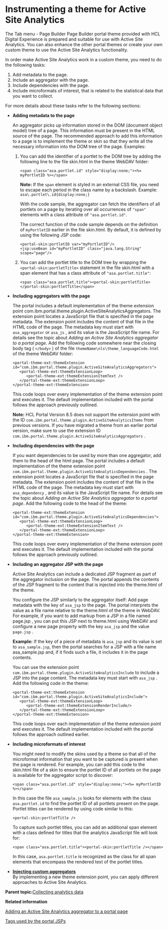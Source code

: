 # Instrumenting a theme for Active Site Analytics 

The Tab menu - Page Builder Page Builder portal theme provided with HCL Digital Experience is prepared and suitable for use with Active Site Analytics. You can also enhance the other portal themes or create your own custom theme to use the Active Site Analytics functionality.

In order make Active Site Analytics work in a custom theme, you need to do the following tasks:

1.  Add metadata to the page.
2.  Include an aggregator with the page.
3.  Include dependencies with the page.
4.  Include microformats of interest, that is related to the statistical data that you want to collect.

For more details about these tasks refer to the following sections:

-   **Adding metadata to the page**

    An aggregator picks up information stored in the DOM \(document object model\) tree of a page. This information must be present in the HTML source of the page. The recommended approach to add this information to a page is to implement the theme or skin so that they write all the necessary information into the DOM tree of the page. Examples:

    1.  You can add the identifier of a portlet to the DOM tree by adding the following line to the file skin.html in the theme WebDAV folder:

        ```
        <span class="asa.portlet.id" style="display:none;"><%= myPortletID %></span>
        ```

        **Note:** If the `span` element is styled in an external CSS file, you need to escape each period in the class name by a backslash. Example: `asa\.portlet\.id{display:none;}`

        With the code sample, the aggregator can fetch the identifiers of all portlets on a page by iterating over all occurrences of `"span"` elements with a class attribute of `"asa.portlet.id"`.

        The correct function of the code sample depends on the definition of `myPortletID` earlier in the file skin.html. By default, it is defined by using the following JSP code:

        ```
        <portal-skin:portletID var="myPortletID"/> 
        <jsp:useBean id="myPortletID" class="java.lang.String" scope="page"/> 
        ```

    2.  You can add the portlet title to the DOM tree by wrapping the `<portal-skin:portletTitle>` statement in the file skin.html with a span element that has a class attribute of `"asa.portlet.title"`:

        ```
        <span class="asa.portlet.title"><portal-skin:portletTitle></portal-skin:portletTitle</span>
        ```

-   **Including aggregators with the page**

    The portal includes a default implementation of the theme extension point com.ibm.portal.theme.plugin.ActiveSiteAnalyticsAggregators. The extension point locates a JavaScript file that is specified in the page metadata. The extension point includes the content of that file in the HTML code of the page. The metadata key must start with `asa_aggregator` or `asa_js` , and its value is the JavaScript file name. For details see the topic about *Adding an Active Site Analytics aggregator to a portal page*. Add the following code somewhere near the closing body tag \( `</body>` \) of the file `themeName\nls\theme_languageCode.html` of the theme WebDAV folder:

    ```
    <portal-theme-ext:themeExtension id="com.ibm.portal.theme.plugin.ActiveSiteAnalyticsAggregators">
       <portal-theme-ext:themeExtensionLoop>
          <portal-theme-ext:themeExtensionItemText />
       </portal-theme-ext:themeExtensionLoop> 
    </portal-theme-ext:themeExtension>
    ```

    This code loops over every implementation of the theme extension point and executes it. The default implementation included with the portal follows the approach previously outlined.

    **Note:** HCL Portal Version 8.5 does not support the extension point with the ID `com.ibm.portal.theme.plugin.ActiveSiteAnalyticsItems` from previous versions. If you have migrated a theme from an earlier portal version, make sure to use the extension ID `com.ibm.portal.theme.plugin.ActiveSiteAnalyticsAggregators` .

-   **Including dependencies with the page**

    If you want dependencies to be used by more than one aggregator, add them to the head of the html page. The portal includes a default implementation of the theme extension point `com.ibm.portal.theme.plugin.ActiveSiteAnalyticsDependencies` . The extension point locates a JavaScript file that is specified in the page metadata. The extension point includes the content of that file in the HTML code of the page. The metadata key must start with `asa_dependency` , and its value is the JavaScript file name. For details see the topic about *Adding an Active Site Analytics aggregator to a portal page*. Add the following code to the head of the theme:

    ```
    <portal-theme-ext:themeExtension id="com.ibm.portal.theme.plugin.ActiveSiteAnalyticsDependencies">   
       <portal-theme-ext:themeExtensionLoop>      
          <portal-theme-ext:themeExtensionItemText />   
       </portal-theme-ext:themeExtensionLoop> 
    </portal-theme-ext:themeExtension>
    
    ```

    This code loops over every implementation of the theme extension point and executes it. The default implementation included with the portal follows the approach previously outlined.

-   **Including an aggregator JSP with the page**

    Active Site Analytics can include a dedicated JSP fragment as part of the aggregator inclusion on the page. The portal appends the contents of the JSP fragment to the content that is injected into the theme.html of the theme.

    You configure the JSP similarly to the aggregator itself: Add page metadata with the key of `asa_jsp` to the page. The portal interprets the value as a file name relative to the theme.html of the theme in WebDAV. For example, if you want to add markup from a JSP in a file named page.jsp , you can put this JSP next to theme.html using WebDAV and configure a new page property with the key `asa_jsp` and the value `page.jsp` .

    **Example:** If the key of a piece of metadata is `asa_jsp` and its value is set to `asa_sample.jsp`, then the portal searches for a JSP with a file name asa\_sample.jsp and, if it finds such a file, it includes it in the page contents.

    You can use the extension point `com.ibm.portal.theme.plugin.ActiveSiteAnalyticsInclude` to include a JSP into the page content. The metadata key must start with `asa_jsp` . Add the following code in the theme:

    ```
    <portal-theme-ext:themeExtension id="com.ibm.portal.theme.plugin.ActiveSiteAnalyticsInclude">
       <portal-theme-ext:themeExtensionLoop>
          <portal-theme-ext:themeExtensionRenderInclude/>
       </portal-theme-ext:themeExtensionLoop>
    </portal-theme-ext:themeExtension>
    ```

    This code loops over each implementation of the theme extension point and executes it. The default implementation included with the portal follows the approach outlined earlier.

-   **Including microformats of interest**

    You might need to modify the skins used by a theme so that all of the microformat information that you want to be captured is present when the page is rendered. For example, you can add this code to the skin.html file of a skin to ensure the portlet ID of all portlets on the page is available for the aggregator script to discover:

    ```
    <span class="asa.portlet.id" style="display:none;"><%= myPortletID %></span>
    ```

    In this case the file `asa_sample.js` looks for elements with the class `asa.portlet.id` to find the portlet ID of all portlets present on the page. Portlet titles can be rendered by using code similar to this:

    ```
    <portal-skin:portletTitle />
    ```

    To capture such portlet titles, you can add an additional span element with a class defined for titles that the analytics JavaScript file will look for:

    ```
    <span class="asa.portlet.title"><portal-skin:portletTitle /></span>
    ```

    In this case, `asa.portlet.title` is recognized as the class for all span elements that encompass the rendered text of the portlet titles.


-   **[Injecting custom aggregators ](../admin-system/sa_asa_injct_custaggrg.md)**  
By implementing a new theme extension point, you can apply different approaches to Active Site Analytics.

**Parent topic:**[Collecting analytics data ](../admin-system/sa_asa_collct_data.md)

**Related information**  


[Adding an Active Site Analytics aggregator to a portal page ](../admin-system/sa_asa_add_aggr_2_page.md)

[Tags used by the portal JSPs](../dev-portlet/dgn_ptltld.md)

